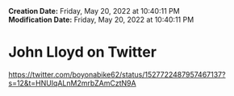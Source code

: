 <div><b>Creation Date:</b> Friday, May 20, 2022 at 10:40:11 PM<br></div>
<div><b>Modification Date:</b> Friday, May 20, 2022 at 10:40:11 PM<br></div>
<div><h1>John Lloyd on Twitter</h1></div>
<div><a href=https://twitter.com/boyonabike62/status/1527722487957467137?s=12&t=HNUIqALnM2mrbZAmCztN9A>https://twitter.com/boyonabike62/status/1527722487957467137?s=12&t=HNUIqALnM2mrbZAmCztN9A</a><br></div>

